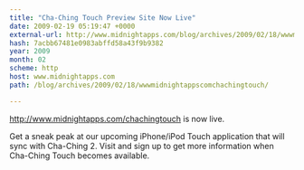 ```yaml
---
title: "Cha-Ching Touch Preview Site Now Live"
date: 2009-02-19 05:19:47 +0000
external-url: http://www.midnightapps.com/blog/archives/2009/02/18/wwwmidnightappscomchachingtouch/
hash: 7acbb67481e0983abffd58a43f9b9382
year: 2009
month: 02
scheme: http
host: www.midnightapps.com
path: /blog/archives/2009/02/18/wwwmidnightappscomchachingtouch/

---
```


http://www.midnightapps.com/chachingtouch is now live.
 



Get a sneak peak at our upcoming iPhone/iPod Touch application that will sync with Cha-Ching 2.
Visit and sign up to get more information when Cha-Ching Touch becomes available.
